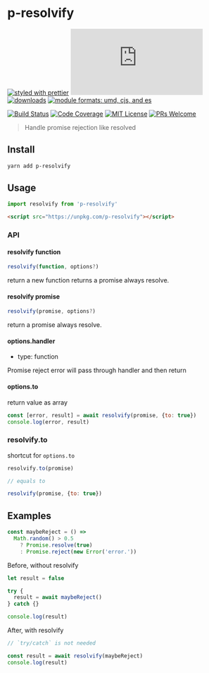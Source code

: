 # p-resolvify

[![styled with prettier](https://img.shields.io/badge/styled_with-prettier-ff69b4.svg?style=flat-square)](https://github.com/prettier/prettier)
[![gzip size](http://img.badgesize.io/https://unpkg.com/p-resolvify/dist/index.min.mjs?compression=gzip&label=gzip%20size&style=flat-square)](https://unpkg.com/p-resolvify/dist/)
[![downloads](https://img.shields.io/npm/dm/p-resolvify.svg?style=flat-square)](https://www.npmtrends.com/p-resolvify)
[![module formats: umd, cjs, and es](https://img.shields.io/badge/module%20formats-umd%2C%20cjs%2C%20es-green.svg?style=flat-square)](https://unpkg.com/p-resolvify/dist/)

[![Build Status](https://img.shields.io/travis/fisker/p-resolvify.svg?style=flat-square)](https://travis-ci.org/fisker/p-resolvify)
[![Code Coverage](https://img.shields.io/coveralls/github/fisker/p-resolvify.svg?style=flat-square)](https://coveralls.io/github/fisker/p-resolvify)
[![MIT License](https://img.shields.io/npm/l/p-resolvify.svg?style=flat-square)](https://github.com/fisker/p-resolvify/blob/master/license)
[![PRs Welcome](https://img.shields.io/badge/PRs-welcome-brightgreen.svg?style=flat-square)](http://makeapullrequest.com)

> Handle promise rejection like resolved

## Install

```bash
yarn add p-resolvify
```

## Usage

```js
import resolvify from 'p-resolvify'
```

```html
<script src="https://unpkg.com/p-resolvify"></script>
```

### API

#### resolvify function

```js
resolvify(function, options?)
```

return a new function returns a promise always resolve.

#### resolvify promise

```js
resolvify(promise, options?)
```

return a promise always resolve.

#### options.handler

- type: function

Promise reject error will pass through handler and then return

#### options.to

return value as array

```js
const [error, result] = await resolvify(promise, {to: true})
console.log(error, result)
```

### resolvify.to

shortcut for `options.to`

```js
resolvify.to(promise)

// equals to

resolvify(promise, {to: true})
```

## Examples

```js
const maybeReject = () =>
  Math.random() > 0.5
    ? Promise.resolve(true)
    : Promise.reject(new Error('error.'))
```

Before, without resolvify

```js
let result = false

try {
  result = await maybeReject()
} catch {}

console.log(result)
```

After, with resolvify

```js
// `try/catch` is not needed

const result = await resolvify(maybeReject)
console.log(result)
```
